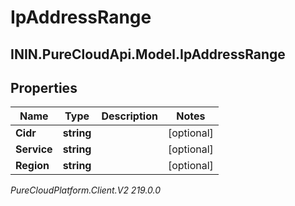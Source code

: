 # IpAddressRange

## ININ.PureCloudApi.Model.IpAddressRange

## Properties

|Name | Type | Description | Notes|
|------------ | ------------- | ------------- | -------------|
| **Cidr** | **string** |  | [optional] |
| **Service** | **string** |  | [optional] |
| **Region** | **string** |  | [optional] |



_PureCloudPlatform.Client.V2 219.0.0_
